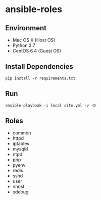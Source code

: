 # ansible-roles

## Environment

- Mac OS X (Host OS)
- Python 2.7
- CentOS 6.4 (Guest OS)


## Install Dependencies

```
pip install -r requirements.txt
```


## Run

```
ansible-playbook -i local site.yml -v -D
```


## Roles

- common
- httpd
- iptables
- mysqld
- ntpd
- php
- pyenv
- redis
- sshd
- user
- vhost
- xdebug
